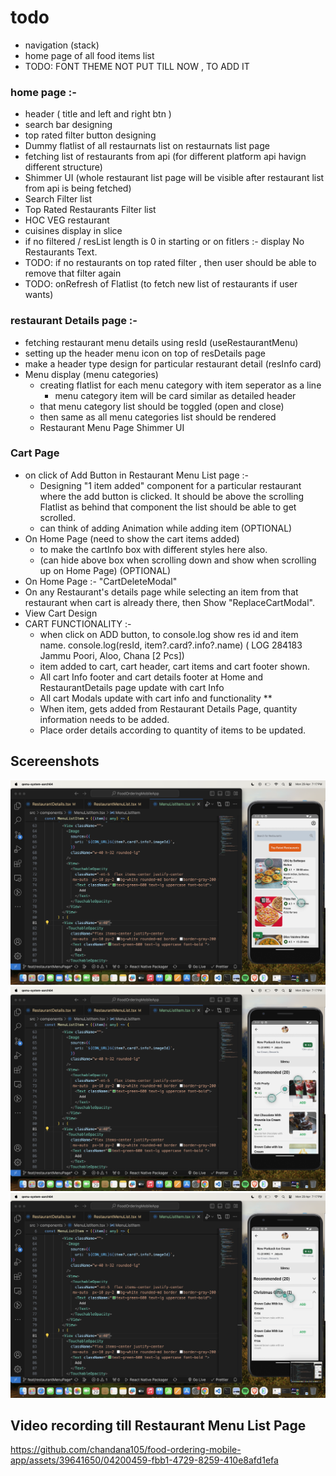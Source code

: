 # todo

- navigation (stack)
- home page of all food items list
- TODO: FONT THEME NOT PUT TILL NOW , TO ADD IT

### home page :-

- header ( title and left and right btn )
- search bar designing
- top rated filter button designing
- Dummy flatlist of all restaurnats list on restaurnats list page
- fetching list of restaurants from api (for different platform api havign different structure)
- Shimmer UI (whole restaurant list page will be visible after restaurant list from api is being fetched)
- Search Filter list
- Top Rated Restaurants Filter list
- HOC VEG restaurant
- cuisines display in slice
- if no filtered / resList length is 0 in starting or on fitlers :- display No Restaurants Text.
- TODO: if no restaurants on top rated filter , then user should be able to remove that filter again
- TODO: onRefresh of Flatlist (to fetch new list of restaurants if user wants)

### restaurant Details page :-

- fetching restaurant menu details using resId (useRestaurantMenu)
- setting up the header menu icon on top of resDetails page
- make a header type design for particular restaurant detail (resInfo card)
- Menu display (menu categories)
  - creating flatlist for each menu category with item seperator as a line
    - menu category item will be card similar as detailed header
  - that menu category list should be toggled (open and close)
  - then same as all menu categories list should be rendered
  - Restaurant Menu Page Shimmer UI

### Cart Page

- on click of Add Button in Restaurant Menu List page :-
  - Designing "1 item added" component for a particular restaurant where the add button is clicked. It should be above the scrolling Flatlist as behind that component the list should be able to get scrolled.
  - can think of adding Animation while adding item (OPTIONAL)
- On Home Page (need to show the cart items added)
  - to make the cartInfo box with different styles here also.
  - (can hide above box when scrolling down and show when scrolling up on Home Page) (OPTIONAL)
- On Home Page :- "CartDeleteModal"
- On any Restaurant's details page while selecting an item from that restaurant when cart is already there, then Show "ReplaceCartModal".
- View Cart Design
- CART FUNCTIONALITY :-
  - when click on ADD button, to console.log show res id and item name.
    console.log(resId, item?.card?.info?.name)
    ( LOG 284183 Jammu Poori, Aloo, Chana [2 Pcs])
  - item added to cart, cart header, cart items and cart footer shown.
  - All cart Info footer and cart details footer at Home and RestaurantDetails page update with cart Info
  - All cart Modals update with cart info and functionality
  **
  - When item, gets added from Restaurant Details Page, quantity information needs to be added.
  - Place order details according to quantity of items to be updated.

## Scereenshots

![Alt text](src/assets/1.png)
![Alt text](src/assets/2.png)
![Alt text](src/assets/3.png)

## Video recording till Restaurant Menu List Page

https://github.com/chandana105/food-ordering-mobile-app/assets/39641650/04200459-fbb1-4729-8259-410e8afd1efa

